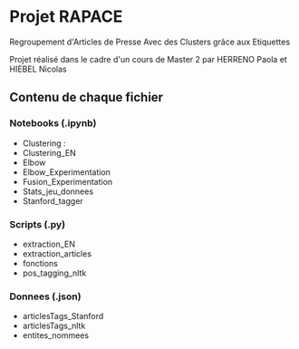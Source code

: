 # Projet RAPACE
Regroupement d'Articles de Presse Avec des Clusters grâce aux Etiquettes

Projet réalisé dans le cadre d'un cours de Master 2 par HERRENO Paola et HIEBEL Nicolas

## Contenu de chaque fichier

### Notebooks (.ipynb)

- Clustering : 
- Clustering_EN
- Elbow
- Elbow_Experimentation
- Fusion_Experimentation
- Stats_jeu_donnees
- Stanford_tagger

### Scripts (.py)

- extraction_EN
- extraction_articles
- fonctions
- pos_tagging_nltk

### Donnees (.json)

- articlesTags_Stanford
- articlesTags_nltk
- entites_nommees
